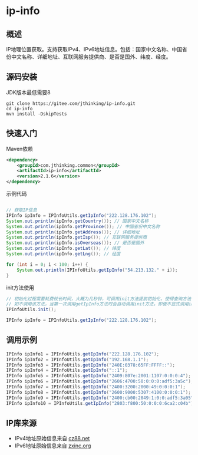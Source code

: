 # ip-info

## 概述

IP地理位置获取。支持获取IPv4、IPv6地址信息。包括：国家中文名称、中国省份中文名称、详细地址、互联网服务提供商、是否是国外、纬度、经度。

## 源码安装

JDK版本最低需要8

```shell
git clone https://gitee.com/jthinking/ip-info.git
cd ip-info
mvn install -DskipTests
```

## 快速入门

Maven依赖

```xml
<dependency>
    <groupId>com.jthinking.common</groupId>
    <artifactId>ip-info</artifactId>
    <version>2.1.6</version>
</dependency>
```

示例代码

```java

// 获取IP信息
IPInfo ipInfo = IPInfoUtils.getIpInfo("222.128.176.102");
System.out.println(ipInfo.getCountry()); // 国家中文名称
System.out.println(ipInfo.getProvince()); // 中国省份中文名称
System.out.println(ipInfo.getAddress()); // 详细地址
System.out.println(ipInfo.getIsp()); // 互联网服务提供商
System.out.println(ipInfo.isOverseas()); // 是否是国外
System.out.println(ipInfo.getLat()); // 纬度
System.out.println(ipInfo.getLng()); // 经度

for (int i = 0; i < 100; i++) {
    System.out.println(IPInfoUtils.getIpInfo("54.213.132." + i));
}

```

init方法使用

```java
// 初始化过程需要耗费较长时间，大概为几秒钟，可调用init方法提前初始化，使得查询方法可快速返回结果。
// 如不调用该方法，当第一次调用getIpInfo方法时会自动调用init方法。即使不显式调用init方法，也只会在第一次获取IP信息时自动调用一次。
IPInfoUtils.init();

IPInfo ipInfo = IPInfoUtils.getIpInfo("222.128.176.102");
```

## 调用示例

```java
IPInfo ipInfo1 = IPInfoUtils.getIpInfo("222.128.176.102");
IPInfo ipInfo2 = IPInfoUtils.getIpInfo("192.168.1.1");
IPInfo ipInfo3 = IPInfoUtils.getIpInfo("240E:0378:65FF:FFFF::");
IPInfo ipInfo4 = IPInfoUtils.getIpInfo("::1");
IPInfo ipInfo5 = IPInfoUtils.getIpInfo("2409:807e:2001:1107:0:0:0:4");
IPInfo ipInfo6 = IPInfoUtils.getIpInfo("2606:4700:50:0:0:0:adf5:3a5c");
IPInfo ipInfo7 = IPInfoUtils.getIpInfo("2400:3200:2000:49:0:0:0:1");
IPInfo ipInfo8 = IPInfoUtils.getIpInfo("2600:9000:5307:4100:0:0:0:1");
IPInfo ipInfo9 = IPInfoUtils.getIpInfo("2400:cb00:2049:1:0:0:adf5:3a05");
IPInfo ipInfo10 = IPInfoUtils.getIpInfo("2803:f800:50:0:0:0:6ca2:c04b");
```

## IP库来源

- IPv4地址原始信息来自 [cz88.net](http://www.cz88.net/ip/)
- IPv6地址原始信息来自 [zxinc.org](http://ip.zxinc.org/)